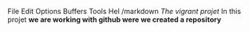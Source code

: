 File Edit Options Buffers Tools Hel
/markdown
_The vigrant projet_
In this projet **we are working with  github were we created a repository**
